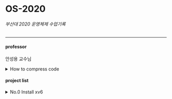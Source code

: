 # OS-2020
###### 부산대 2020 운영체제 수업기록
----
#### professor
안성용 교수님

<details>
    <summary>How to compress code</summary>
    
    $ cd xv6-public
    $ make clean
    $ cd ..
    $ tar -czvf putyourfilename.tar.gz ./xv6-public
</details>

#### project list   
<details>
    <summary>No.0 Install xv6</summary>
    
    print student ID and name in the xv6 boot message
</details>
